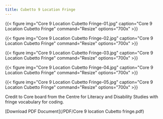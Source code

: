 ```yaml
---
title: Cubetto 9 Location Fringe
---
```



{{< figure
img="Core 9 Location Cubetto Fringe-01.jpg"
caption="Core 9 Location Cubetto Fringe"
command="Resize"
options="700x" >}}

{{< figure
img="Core 9 Location Cubetto Fringe-02.jpg"
caption="Core 9 Location Cubetto Fringe"
command="Resize"
options="700x" >}}

{{< figure
img="Core 9 Location Cubetto Fringe-03.jpg"
caption="Core 9 Location Cubetto Fringe"
command="Resize"
options="700x" >}}

{{< figure
img="Core 9 Location Cubetto Fringe-04.jpg"
caption="Core 9 Location Cubetto Fringe"
command="Resize"
options="700x" >}}

{{< figure
img="Core 9 Location Cubetto Fringe-05.jpg"
caption="Core 9 Location Cubetto Fringe"
command="Resize"
options="700x" >}}


Credit to Core board from the Centre for Literacy and Disability Studies with fringe vocabulary for coding.

[Download PDF Document](/PDF/Core 9 location Cubetto fringe.pdf)

